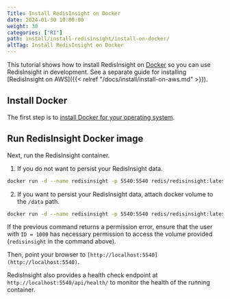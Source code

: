 ```yaml
---
Title: Install RedisInsight on Docker
date: 2024-01-30 10:00:00
weight: 30
categories: ["RI"]
path: install/install-redisinsight/install-on-docker/
altTag: Install RedisInsight on Docker
---
```

This tutorial shows how to install RedisInsight on [Docker](https://www.docker.com/) so you can use RedisInsight in development.
See a separate guide for installing [RedisInsight on AWS]({{< relref "/docs/install/install-on-aws.md" >}}).

## Install Docker

The first step is to [install Docker for your operating system](https://docs.docker.com/install/). 

## Run RedisInsight Docker image

Next, run the RedisInsight container.

1. If you do not want to persist your RedisInsight data.

```bash
docker run -d --name redisinsight -p 5540:5540 redis/redisinsight:latest
```
2. If you want to persist your RedisInsight data, attach docker volume to the `/data` path.

```bash
docker run -d --name redisinsight -p 5540:5540 redis/redisinsight:latest -v redisinsight:/data
```

If the previous command returns a permission error, ensure that the user with `ID = 1000` has necessary permission to access the volume provided (`redisinsight` in the command above).


Then, point your browser to `[http://localhost:5540](http://localhost:5540)`.

RedisInsight also provides a health check endpoint at `http://localhost:5540/api/health/` to monitor the health of the running container.
